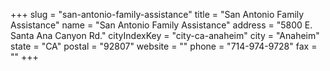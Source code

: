 +++
slug = "san-antonio-family-assistance"
title = "San Antonio Family Assistance"
name = "San Antonio Family Assistance"
address = "5800 E. Santa Ana Canyon Rd."
cityIndexKey = "city-ca-anaheim"
city = "Anaheim"
state = "CA"
postal = "92807"
website = ""
phone = "714-974-9728"
fax = ""
+++
